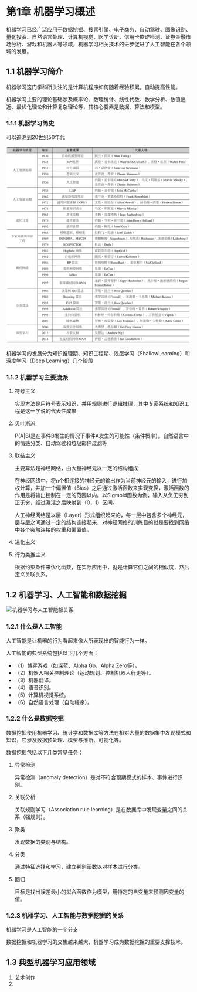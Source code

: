 # 第1章 机器学习概述

机器学习已经广泛应用于数据挖掘、搜索引擎、电子商务、自动驾驶、图像识别、量化投资、自然语言处理、计算机视觉、医学诊断、信用卡欺诈检测、证券金融市场分析、游戏和机器人等领域，机器学习相关技术的进步促进了人工智能在各个领域的发展。

## 1.1 机器学习简介

机器学习这门学科所关注的是计算机程序如何随着经验积累，自动提高性能。

机器学习主要的理论基础涉及概率论、数理统计、线性代数、数学分析、数值逼近、最优化理论和计算复杂理论等，其核心要素是数据、算法和模型。

### 1.1.1 机器学习简史

可以追溯到20世纪50年代

![机器学习演变过程](.\images\image-20210209170453766.png)

机器学习的发展分为知识推理期、知识工程期、浅层学习（ShallowLearning）和深度学习（Deep Learning）几个阶段

### 1.1.2 机器学习主要流派

1. 符号主义

   实现方法是用符号表示知识，并用规则进行逻辑推理，其中专家系统和知识工程是这一学说的代表性成果

2. 贝叶斯派

   P(A|B)是在事件B发生的情况下事件A发生的可能性（条件概率）。自然语言中的情感分类、自动驾驶和垃圾邮件过滤等

3. 联结主义

   主要算法是神经网络，由大量神经元以一定的结构组成

   在神经网络中，将n个相连接的神经元的输出作为当前神经元的输入，进行加权计算，并加一个偏置值（Bias）之后通过激活函数来实现变换，激活函数的作用是将输出控制在一定的范围以内。以Sigmoid函数为例，输入从负无穷到正无穷，经过激活之后映射到（0，1）区间。

   人工神经网络是以层（Layer）形式组织起来的，每一层中包含多个神经元，层与层之间通过一定的结构连接起来，对神经网络的训练目的就是要找到网络中各个突触连接的权重和偏置值。

4. 进化主义

5. 行为类推主义

   根据约束条件来优化函数，在实际应用中，就是计算它们之间的相似度，然后定义关联关系。

## 1.2 机器学习、人工智能和数据挖掘

![机器学习与人工智能额关系](\images\image-20210209171041747.png)

### 1.2.1 什么是人工智能

人工智能是让机器的行为看起来像人所表现出的智能行为一样。

人工智能的典型系统包括以下几个方面：

- （1）博弈游戏（如深蓝、Alpha Go、Alpha Zero等）。
- （2）机器人相关控制理论（运动规划、控制机器人行走等）。
- （3）机器翻译。
- （4）语音识别。
- （5）计算机视觉系统。
- （6）自然语言处理（自动程序）。

### 1.2.2 什么是数据挖掘

数据挖掘使用机器学习、统计学和数据库等方法在相对大量的数据集中发现模式和知识，它涉及数据预处理、模型与推断、可视化等。

数据挖掘包括以下几类常见任务：

1. 异常检测 

   异常检测（anomaly detection）是对不符合预期模式的样本、事件进行识别。

2. 关联分析

   关联规则学习（Association rule learning）是在数据库中发现变量之间的关系（强规则）。

3. 聚类

   发现数据的类别与结构。

4. 分类

   通过特征选择和学习，建立判别函数以对样本进行分类。

5. 回归

   目标是找出误差最小的拟合函数作为模型，用特定的自变量来预测因变量的值。

### 1.2.3 机器学习、人工智能与数据挖掘的关系

机器学习是人工智能的一个分支

数据挖掘和机器学习的交集越来越大，机器学习成为数据挖掘的重要支撑技术。

## 1.3 典型机器学习应用领域

1. 艺术创作
2. 